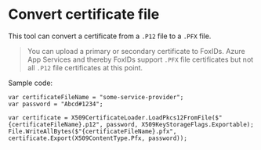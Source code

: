 # Convert certificate file

This tool can convert a certificate from a `.P12` file to a `.PFX` file.

> You can upload a primary or secondary certificate to FoxIDs. Azure App Services and thereby FoxIDs support `.PFX` file certificates but not all `.P12` file certificates at this point.

Sample code:

    var certificateFileName = "some-service-provider";
    var password = "Abcd#1234";

    var certificate = X509CertificateLoader.LoadPkcs12FromFile($"{certificateFileName}.p12", password, X509KeyStorageFlags.Exportable);
    File.WriteAllBytes($"{certificateFileName}.pfx", certificate.Export(X509ContentType.Pfx, password));